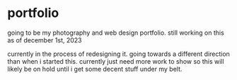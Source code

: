 # portfolio
 going to be my photography and web design portfolio. still working on this as of december 1st, 2023

currently in the process of redesigning it. going towards a different direction than when i started this. currently just need more work to show so this will likely be on hold until i get some decent stuff under my belt.
 
